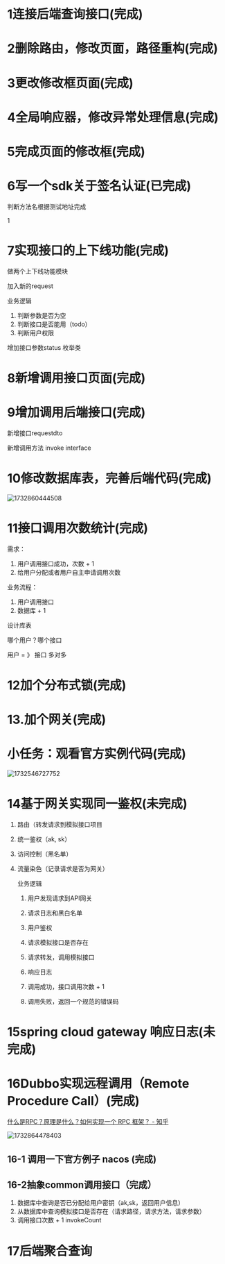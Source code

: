 # 1连接后端查询接口(完成)

#  2删除路由，修改页面，路径重构(完成)

# 3更改修改框页面(完成)

# 4全局响应器，修改异常处理信息(完成)

# 5完成页面的修改框(完成)

# 6写一个sdk关于签名认证(已完成)

判断方法名根据测试地址完成



1





# 7实现接口的上下线功能(完成)

做两个上下线功能模块

加入新的request

业务逻辑

1. 判断参数是否为空
2. 判断接口是否能用（todo）
3. 判断用户权限

增加接口参数status 枚举类





# 8新增调用接口页面(完成)

#  9增加调用后端接口(完成)

新增接口requestdto

新增调用方法 invoke interface



# 10修改数据库表，完善后端代码(完成)

![1732860444508](assets/1732860444508.png)





# 11接口调用次数统计(完成)

需求：

1. 用户调用接口成功，次数 + 1
2. 给用户分配或者用户自主申请调用次数



业务流程：

1. 用户调用接口
2. 数据库 + 1 



设计库表

哪个用户？哪个接口

用户 = 》 接口 多对多



# 12加个分布式锁(完成)



# 13.加个网关(完成)







# 小任务：观看官方实例代码(完成)

![1732546727752](assets/1732546727752.png)



# 14基于网关实现同一鉴权(未完成)

1. 路由（转发请求到模拟接口项目

2. 统一鉴权（ak, sk）

3. 访问控制（黑名单）

4. 流量染色（记录请求是否为网关）

  

   业务逻辑

   1. 用户发现请求到API网关

   2. 请求日志和黑白名单

   3. 用户鉴权

   4. 请求模拟接口是否存在

   5. 请求转发，调用模拟接口

   6. 响应日志

   7. 调用成功，接口调用次数 + 1

   8. 调用失败，返回一个规范的错误码

      

   

# 15spring cloud gateway 响应日志(未完成)



# 16Dubbo实现远程调用（Remote Procedure Call）(完成)

[什么是RPC？原理是什么？如何实现一个 RPC 框架？ - 知乎](https://zhuanlan.zhihu.com/p/374901408)

![1732864478403](assets/1732864478403.png)

## 16-1 调用一下官方例子 nacos (完成)



## 16-2抽象common调用接口（完成）

1. 数据库中查询是否已分配给用户密钥（ak,sk，返回用户信息）
2. 从数据库中查询模拟接口是否存在（请求路径，请求方法，请求参数）
3. 调用接口次数 + 1 invokeCount



# 17后端聚合查询